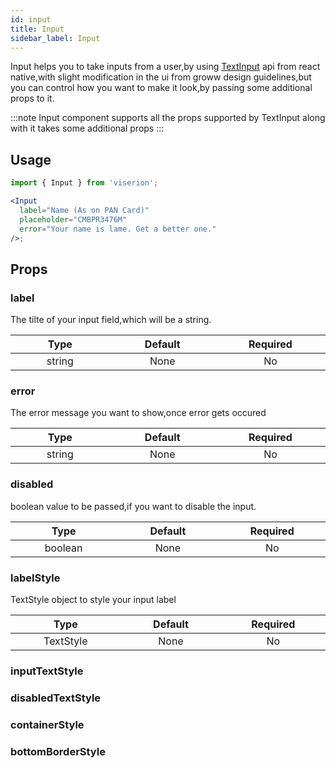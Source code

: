 ```yaml
---
id: input
title: Input
sidebar_label: Input
---
```


Input helps you to take inputs from a user,by using [TextInput]() api from react native,with slight modification in the ui from groww design guidelines,but you can control how you want to make it look,by passing some additional props to it.

:::note
Input component supports all the props supported by TextInput along with it takes some additional props
:::

## Usage

```jsx
import { Input } from 'viserion';

<Input
  label="Name (As on PAN Card)"
  placeholder="CMBPR3476M"
  error="Your name is lame. Get a better one."
/>;
```

## Props

### label

The tilte of your input field,which will be a string.

|           Type            |         Default         |       Required        |
| :-----------------------: | :---------------------: | :-------------------: |
| string <img width="500"/> | None <img width="500"/> | No <img width="500"/> |

### error

The error message you want to show,once error gets occured

|           Type            |         Default         |       Required        |
| :-----------------------: | :---------------------: | :-------------------: |
| string <img width="500"/> | None <img width="500"/> | No <img width="500"/> |

### disabled

boolean value to be passed,if you want to disable the input.

|            Type            |         Default         |       Required        |
| :------------------------: | :---------------------: | :-------------------: |
| boolean <img width="500"/> | None <img width="500"/> | No <img width="500"/> |

### labelStyle

TextStyle object to style your input label

|             Type             |         Default         |       Required        |
| :--------------------------: | :---------------------: | :-------------------: |
| TextStyle <img width="500"/> | None <img width="500"/> | No <img width="500"/> |

### inputTextStyle

### disabledTextStyle

### containerStyle

### bottomBorderStyle
